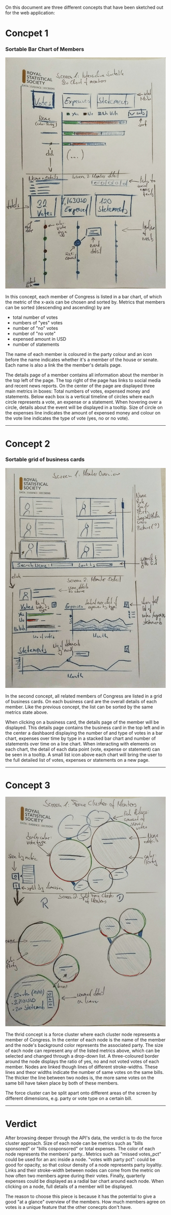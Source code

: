 On this document are three different concepts that have been sketched out for the web application:

# Concpet 1
### Sortable Bar Chart of Members
![Concept1](https://github.com/ckanz/congressional-representatives-california-visualisation/blob/sketches/concept/concept_1.jpg?raw=true)

In this concept, each member of Congress is listed in a bar chart, of which the metric of the x-axis can be chosen and sorted by. Metrics that members can be sorted (descending and ascending) by are
* total number of votes
* numbers of "yes" votes
* number of "no" votes
* number of "no vote"
* expensed amount in USD
* number of statements

The name of each member is coloured in the party colour and an icon before the name indicates whether it's a member of the house or senate. Each name is also a link the the member's details page.

The details page of a member contains all information about the member in the top left of the page. The top right of the page has links to social media and recent news reports. On the center of the page are displayed three main metrics in boxes: Total numbers of votes, expensed money and statements. Below each box is a vertical timeline of circles where each circle represents a vote, an expense or a statement. When hovering over a circle, details about the event will be displayed in a tooltip. Size of circle on the expenses line indicates the amount of expensed money and colour on the vote line indicates the type of vote (yes, no or no vote).

---

# Concept 2
### Sortable grid of business cards
![Concept2](https://github.com/ckanz/congressional-representatives-california-visualisation/blob/sketches/concept/concept_2.jpg?raw=true)

In the second concept, all related members of Congress are listed in a grid of business cards. On each business card are the overall details of each member. Like the previous concept, the list can be sorted by the same metrics state above.

When clicking on a business card, the details page of the member will be displayed. This details page contains the business card in the top left and in the center a dashbaord displaying the number of and type of votes in a bar chart, expenses over time by type in a stacked bar chart and number of statements over time on a line chart. When interacting with elements on each chart, the detail of each data point (vote, expense or statement) can be seen in a tooltip. A small list icon above each chart will bring the user to the full detailed list of votes, expenses or statements on a new page.

---

# Concept 3
![Concept3](https://github.com/ckanz/congressional-representatives-california-visualisation/blob/sketches/concept/concept_3.jpg?raw=true)

The thrid concept is a force cluster where each cluster node represents a member of Congress. In the center of each node is the name of the member and the node's background color represents the associated party. The size of each node can represent any of the listed metrics above, which can be selected and changed through a drop-down list. A three-coloured  border around the node displays the ratio of yes, no and not voted votes of each member. Nodes are linked though lines of different stroke-widths. These lines and theor widths indicate the number of same votes on the same bills. The thicker the line between two nodes is, the more same votes on the same bill have taken place by both of these members.

The force cluster can be split apart onto different areas of the screen by different dimensions, e.g. party or vote type on a certain bill.

---

# Verdict

After browsing deeper through the API's data, the verdict is to do the force cluster approach. Size of each node can be metrics such as "bills sponsored" or "bills cosponsored" or total expenses. The color of each node represents the members' party.. Metrics such as "missed votes_pct" could be used for an arc inside a node. "votes with party pct": could be good for opacity, so that colour density of a node represents party loyaltiy. Links and their stroke-width between nodes can come from the metric on how often two members agree during their votes. Finally, quarterly expenses could be displayed as a radial bar chart around each node. When clicking on a node, full details of a member will be displayed.

The reason to choose this piece is because it has the potential to give a good "at a glance" overview of the members. How much members agree on votes is a unique feature that the other conecpts don't have.
